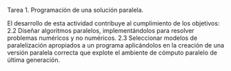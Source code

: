 Tarea 1. Programación de una solución paralela.

El desarrollo de esta actividad contribuye al cumplimiento de los objetivos:  
2.2 Diseñar algoritmos paralelos, implementándolos para resolver problemas numéricos y no numéricos.
2.3 Seleccionar modelos de paralelización apropiados a un programa aplicándolos en la creación de una versión paralela correcta que explote el ambiente de cómputo paralelo de última generación.
